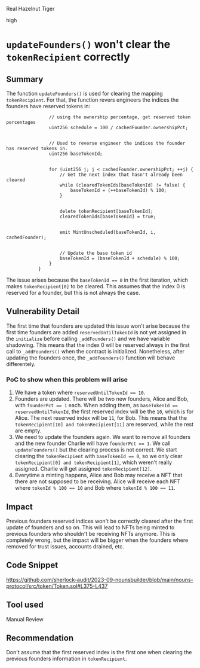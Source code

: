 Real Hazelnut Tiger

high

# `updateFounders()` won't clear the `tokenRecipient` correctly

## Summary
The function `updateFounders()` is used for clearing the mapping `tokenRecipient`. For that, the function revers engineers the indices the founders have reserved tokens in:
```solidity
                // using the ownership percentage, get reserved token percentages
                uint256 schedule = 100 / cachedFounder.ownershipPct;


                // Used to reverse engineer the indices the founder has reserved tokens in.
                uint256 baseTokenId;


                for (uint256 j; j < cachedFounder.ownershipPct; ++j) {
                    // Get the next index that hasn't already been cleared
                    while (clearedTokenIds[baseTokenId] != false) {
                        baseTokenId = (++baseTokenId) % 100;
                    }


                    delete tokenRecipient[baseTokenId];
                    clearedTokenIds[baseTokenId] = true;


                    emit MintUnscheduled(baseTokenId, i, cachedFounder);


                    // Update the base token id
                    baseTokenId = (baseTokenId + schedule) % 100;
                }
            }
```

The issue arises because the `baseTokenId == 0` in the first iteration, which makes `tokenRecipient[0]` to be cleared. This assumes that the index 0 is reserved for a founder, but this is not always the case. 

## Vulnerability Detail
The first time that founders are updated this issue won't arise because the first time founders are added `reservedUntilTokenId` is not yet assigned in the `initialize` before calling `_addFounders()` and we have variable shadowing. This means that the index 0 will be reserved always in the first call to `_addFounders()` when the contract is initialized. Nonetheless, after updating the founders once, the `_addFounders()` function will behave differentely.

### PoC to show when this problem will arise
1. We have a token where `reservedUntilTokenId == 10`.
2. Founders are updated. There will be two new founders, Alice and Bob, with `founderPct == 1` each. When adding them, as `baseTokenId ==  reservedUntilTokenId`, the first reserved index will be the `10`, which is for Alice. The next reserved index will be `11`, for Bob. This means that the `tokenRecipient[10] and tokenRecipient[11]` are reserved, while the rest are empty.
3. We need to update the founders again. We want to remove all founders and the new founder Charlie will have `founderPct == 1`. We call `updateFounders()` but the clearing process is not correct. We start clearing the `tokenRecipient` with `baseTokenId == 0`, so we only clear `tokenRecipient[0] and tokenRecipient[1]`, which weren't really assigned. Charlie will get assigned `tokenRecipient[12]`.
4. Everytime a minting happens, Alice and Bob may receive a NFT that there are not supposed to be receiving. Alice will receive each NFT where `tokenId % 100 == 10` and Bob where `tokenId % 100 == 11`.

## Impact
Previous founders reserved indices won't be correctly cleared after the first update of founders and so on. This will lead to NFTs being minted to previous founders who shouldn't be receiving NFTs anymore. This is completely wrong, but the impact will be bigger when the founders where removed for trust issues, accounts drained, etc.  

## Code Snippet
https://github.com/sherlock-audit/2023-09-nounsbuilder/blob/main/nouns-protocol/src/token/Token.sol#L375-L437

## Tool used

Manual Review

## Recommendation
Don't assume that the first reserved index is the first one when clearing the previous founders information in `tokenRecipient`.